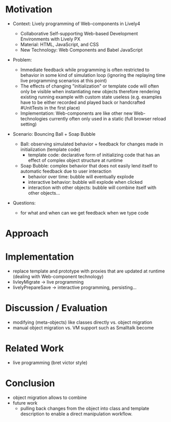 # Motivation

- Context: Lively programming  of Web-components in Lively4 
  - Collaborative Self-supporting Web-based Development Environments with Lively PX
  - Material: HTML, JavaScript, and CSS
  - New Technology: Web Components and Babel JavaScript
- Problem:
  - Immediate feedback while programming is often restricted to behavior in some kind of simulation loop (ignoring the replaying time live programming scenarios at this point)
  - The effects of changing "initialization" or template code will often only be visible when instantiating new objects therefore rendering existing running example with custom state useless (e.g. examples have to be either recorded and played back or handcrafted #UnitTests in the first place)   
  - Implementation: Web-components are like other new Web-technologies currently often only used in a static (full browser reload setting)

- Scenario: Bouncing Ball + Soap Bubble
  - Ball: observing simulated behavior + feedback for changes made in initialization (template code)
    - template code: declarative form of initializing code that has an effect of complex object structure at runtime
  - Soap Bubble: complex behavior that does not easily lend itself to automatic feedback due to user interaction 
    - behavior over time: bubble will eventually explode
    - interactive behavior: bubble will explode when clicked 
    - interaction with other objects: bubble will combine itself with other objects...
  
- Questions:
  - for what and when can we get feedback when we type code

# Approach

# Implementation

- replace template and prototype with proxies that are updated at runtime (dealing with Web-component technology)
- livleyMigrate -> live programming 
- livelyPrepareSave -> interactive programming, persisting...

# Discussion / Evaluation

- modifying (meta-objects) like classes directly vs. object migration
- manual object migration vs. VM support such as Smalltalk become

# Related Work 

- live programming (bret victor style)

# Conclusion

- object migration allows to combine
- future work
  - pulling back changes from the object into class and template description to enable a direct manipulation workflow.

